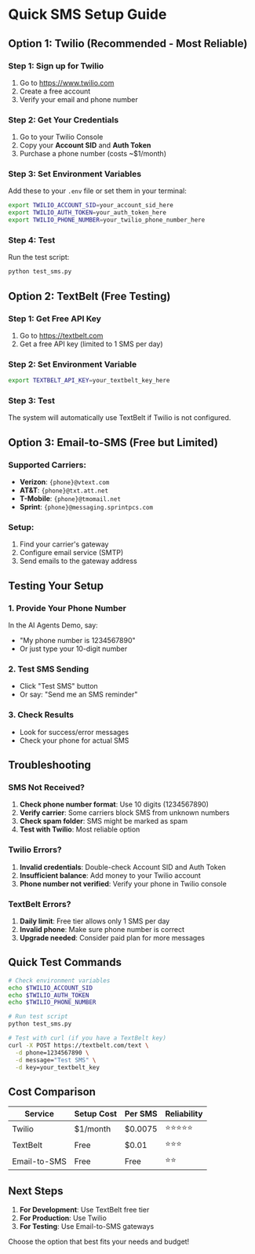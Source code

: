 # Quick SMS Setup Guide

## Option 1: Twilio (Recommended - Most Reliable)

### Step 1: Sign up for Twilio
1. Go to https://www.twilio.com
2. Create a free account
3. Verify your email and phone number

### Step 2: Get Your Credentials
1. Go to your Twilio Console
2. Copy your **Account SID** and **Auth Token**
3. Purchase a phone number (costs ~$1/month)

### Step 3: Set Environment Variables
Add these to your `.env` file or set them in your terminal:

```bash
export TWILIO_ACCOUNT_SID=your_account_sid_here
export TWILIO_AUTH_TOKEN=your_auth_token_here
export TWILIO_PHONE_NUMBER=your_twilio_phone_number_here
```

### Step 4: Test
Run the test script:
```bash
python test_sms.py
```

## Option 2: TextBelt (Free Testing)

### Step 1: Get Free API Key
1. Go to https://textbelt.com
2. Get a free API key (limited to 1 SMS per day)

### Step 2: Set Environment Variable
```bash
export TEXTBELT_API_KEY=your_textbelt_key_here
```

### Step 3: Test
The system will automatically use TextBelt if Twilio is not configured.

## Option 3: Email-to-SMS (Free but Limited)

### Supported Carriers:
- **Verizon**: `{phone}@vtext.com`
- **AT&T**: `{phone}@txt.att.net`
- **T-Mobile**: `{phone}@tmomail.net`
- **Sprint**: `{phone}@messaging.sprintpcs.com`

### Setup:
1. Find your carrier's gateway
2. Configure email service (SMTP)
3. Send emails to the gateway address

## Testing Your Setup

### 1. Provide Your Phone Number
In the AI Agents Demo, say:
- "My phone number is 1234567890"
- Or just type your 10-digit number

### 2. Test SMS Sending
- Click "Test SMS" button
- Or say: "Send me an SMS reminder"

### 3. Check Results
- Look for success/error messages
- Check your phone for actual SMS

## Troubleshooting

### SMS Not Received?
1. **Check phone number format**: Use 10 digits (1234567890)
2. **Verify carrier**: Some carriers block SMS from unknown numbers
3. **Check spam folder**: SMS might be marked as spam
4. **Test with Twilio**: Most reliable option

### Twilio Errors?
1. **Invalid credentials**: Double-check Account SID and Auth Token
2. **Insufficient balance**: Add money to your Twilio account
3. **Phone number not verified**: Verify your phone in Twilio console

### TextBelt Errors?
1. **Daily limit**: Free tier allows only 1 SMS per day
2. **Invalid phone**: Make sure phone number is correct
3. **Upgrade needed**: Consider paid plan for more messages

## Quick Test Commands

```bash
# Check environment variables
echo $TWILIO_ACCOUNT_SID
echo $TWILIO_AUTH_TOKEN
echo $TWILIO_PHONE_NUMBER

# Run test script
python test_sms.py

# Test with curl (if you have a TextBelt key)
curl -X POST https://textbelt.com/text \
  -d phone=1234567890 \
  -d message="Test SMS" \
  -d key=your_textbelt_key
```

## Cost Comparison

| Service | Setup Cost | Per SMS | Reliability |
|---------|------------|---------|-------------|
| Twilio | $1/month | $0.0075 | ⭐⭐⭐⭐⭐ |
| TextBelt | Free | $0.01 | ⭐⭐⭐ |
| Email-to-SMS | Free | Free | ⭐⭐ |

## Next Steps

1. **For Development**: Use TextBelt free tier
2. **For Production**: Use Twilio
3. **For Testing**: Use Email-to-SMS gateways

Choose the option that best fits your needs and budget!
